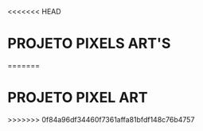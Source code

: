 <<<<<<< HEAD
<h1>PROJETO PIXELS ART'S</h1>
=======
<h1>PROJETO PIXEL ART</h1>
>>>>>>> 0f84a96df34460f7361affa81bfdf148c76b4757
